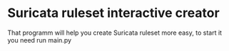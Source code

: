 # Suricata ruleset interactive creator
That programm will help you create Suricata ruleset more easy, to start it you need run main.py
